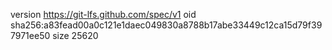 version https://git-lfs.github.com/spec/v1
oid sha256:a83fead00a0c121e1daec049830a8788b17abe33449c12ca15d79f397971ee50
size 25620
